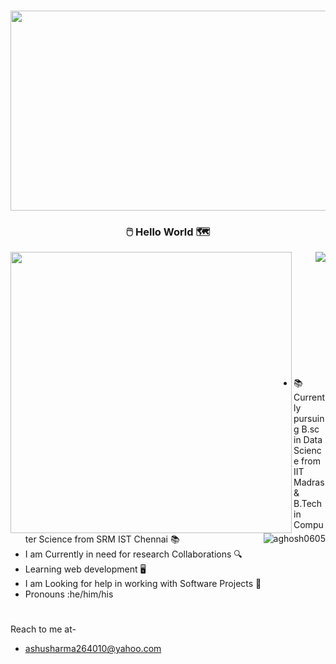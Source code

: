 ### <h3 align="center" id="heading"><img src="https://www.freecodecamp.org/news/content/images/2021/07/12-apps.png" height="320" width="800"></h3>
<h3 align="center" id="heading">🖱️ Hello World 🗺️</h3>

<p align="left">
  <img align="left" src="https://github-readme-stats.vercel.app/api?username=ashusharma264010&theme=tokyonight&count_private=true&include_all_commits=true&show_icons=true&custom_title=%23%20GitHub%20Stats%20%E2%9C%85" width="450px"  />
  
  <img align="right" src="https://github-readme-stats.vercel.app/api/top-langs/?username=ashusharma264010&theme=tokyonight&layout=compact&langs_count=10&custom_title=%23%20Most%20Used%20Languages%20%F0%9F%91%A8%F0%9F%8F%BD%E2%80%8D%F0%9F%92%BB" />
</p>

<br><br><br><br><br><br><br><br><br><br>

<img align="right" src="https://github-readme-streak-stats.herokuapp.com/?user=ashusharma264010&theme=dark" alt="aghosh0605" /></p>
##
- 📚 Currently pursuing B.sc in Data Science from IIT Madras & B.Tech in Computer Science from SRM IST Chennai 📚
- I am Currently in need for research Collaborations 🔍
- Learning web development 🖥️
- I am Looking for help in working with Software Projects 📁
- Pronouns :he/him/his

#
Reach to me at-
 - ashusharma264010@yahoo.com


<!--
**ashusharma264010/ashusharma264010** is a ✨ _special_ ✨ repository because its `README.md` (this file) appears on your GitHub profile.

Here are some ideas to get you started:

- 🔭 I’m currently working on App Development
- 🌱 I’m currently learning ...
- 👯 I’m looking to collaborate on ...
- 🤔 I’m looking for help with ...
- 💬 Ask me about ...
- 📫 How to reach me: ...
- 😄 Pronouns: ...
- ⚡ Fun fact: ...
-->
